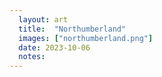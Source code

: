 ```yaml
---
  layout: art
  title:  "Northumberland"
  images: ["northumberland.png"]
  date: 2023-10-06
  notes:
---
```

